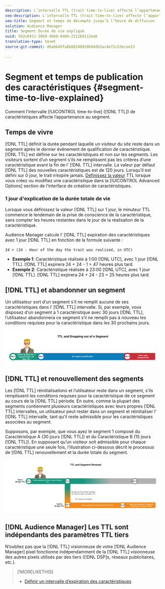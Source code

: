 ```yaml
---
description: L’intervalle TTL (trait time-to-live) affecte l’appartenance au segment.
seo-description: L’intervalle TTL (trait time-to-live) affecte l’appartenance au segment.
seo-title: Segment et temps de décompte jusqu’à l’heure de diffusion
solution: Audience Manager
title: Segment Durée de vie expliqué
uuid: 5b2c6911-50b9-4b68-9dd4-21128d112eab
translation-type: tm+mt
source-git-commit: d6abb45fa8b88248920b64db3ac4e72c53ecee13

---
```



# Segment et temps de publication des caractéristiques {#segment-time-to-live-explained}

Comment l’intervalle [!UICONTROL time-to-live] ([!DNL TTL]) de caractéristiques affecte l’appartenance au segment.

<!-- segment-ttl-explained.xml -->

## Temps de vivre

[!DNL TTL] définit la durée pendant laquelle un visiteur du site reste dans un segment après le dernier événement de qualification de caractéristique. [!DNL TTL] est définie sur les caractéristiques et non sur les segments. Les visiteurs sortent d’un segment s’ils ne remplissent pas les critères d’une caractéristique avant la fin de l’ [!DNL TTL] intervalle. La valeur par défaut [!DNL TTL] des nouvelles caractéristiques est de 120 jours. Lorsqu’il est défini sur 0 jour, le trait n’expire jamais. [Définissez la valeur](../../features/traits/create-onboarded-rule-based-traits.md#set-expiration-interval) TTL lorsque vous créez ou modifiez une caractéristique dans la [!UICONTROL Advanced Options] section de l’interface de création de caractéristiques.

### 1 jour d'explication de la durée totale de vie

Lorsque vous définissez la valeur [!DNL TTL] sur 1 jour, le minuteur TTL commence le lendemain de la prise de conscience de la caractéristique, sans compter les heures restantes dans le jour de la réalisation de la caractéristique.

Audience Manager calcule l’ [!DNL TTL] expiration des caractéristiques avec 1 jour [!DNL TTL] en fonction de la formule suivante :

`24 + (24 - Hour of the day the trait was realized, in UTC)`

* **Exemple 1**: Caractéristique réalisée à 1:00 [!DNL UTC], avec 1 jour [!DNL TTL]. [!DNL TTL] expirera 24 + 24 - 1 = 47 heures plus tard.
* **Exemple 2**: Caractéristique réalisée à 23:00 [!DNL UTC], avec 1 jour [!DNL TTL]. [!DNL TTL] expirera 24 + 24 - 23 = 25 heures plus tard.

## [!DNL TTL] et abandonner un segment

Un utilisateur sort d’un segment s’il ne remplit aucune de ses caractéristiques dans l’ [!DNL TTL] intervalle. Si, par exemple, vous disposez d’un segment à 1 caractéristique avec 30 jours [!DNL TTL], l’utilisateur abandonnera ce segment s’il ne remplit pas à nouveau les conditions requises pour la caractéristique dans les 30 prochains jours.

![](assets/ttl-explained.png)

## [!DNL TTL] et renouvellement des segments

Les [!DNL TTL] réinitialisations et l’utilisateur reste dans un segment, s’ils remplissent les conditions requises pour la caractéristique de ce segment au cours de la [!DNL TTL] période. En outre, comme la plupart des segments contiennent plusieurs caractéristiques avec leurs propres [!DNL TTL] intervalles, un utilisateur peut rester dans un segment et réinitialiser l’ [!DNL TTL] intervalle, tant qu’il reste admissible pour les caractéristiques associées au segment.

Supposons, par exemple, que vous ayez le segment 1 composé du Caractéristique A (30 jours [!DNL TTL]) et du Caractéristique B (15 jours [!DNL TTL]). En supposant qu’un visiteur soit admissible pour chaque caractéristique une seule fois, l’illustration ci-dessous décrit le processus de [!DNL TTL] renouvellement et la durée totale du segment.

![](assets/ttl-renewal.png)

## [!DNL Audience Manager] Les TTL sont indépendants des paramètres TTL tiers

N’oubliez pas que la [!DNL TTL] visionneuse de votre [!DNL Audience Manager] pixel fonctionne indépendamment de la [!DNL TTL] visionneuse des autres pixels utilisés par des tiers ([!DNL DSP]s, réseaux publicitaires, etc.).

>[!MORELIKETHIS]
>
>* [Définir un intervalle d’expiration des caractéristiques](../../features/traits/create-onboarded-rule-based-traits.md#set-expiration-interval)

